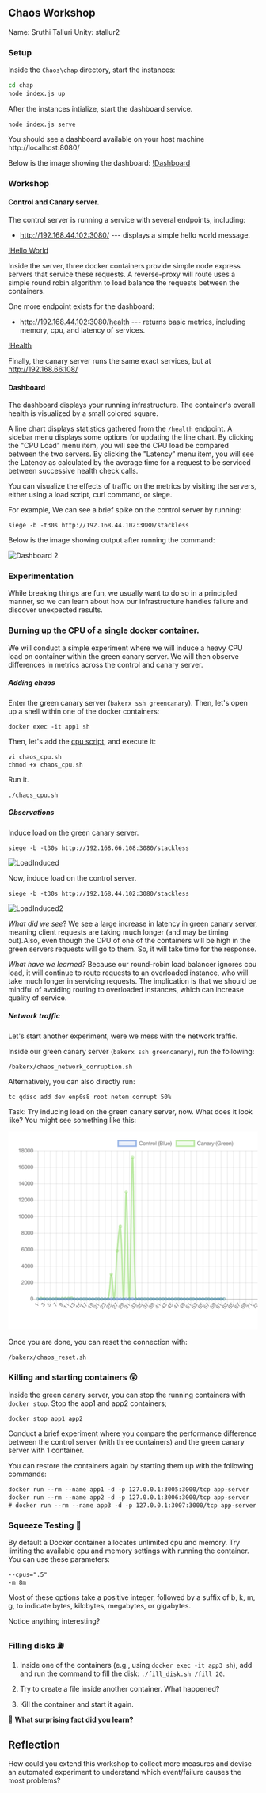 ## Chaos Workshop 

Name: Sruthi Talluri 
Unity: stallur2

### Setup

Inside the `Chaos\chap` directory, start the instances:

```bash
cd chap
node index.js up
```

After the instances intialize, start the dashboard service.

```
node index.js serve
```

You should see a dashboard available on your host machine http://localhost:8080/

Below is the image showing the dashboard: 
[!Dashboard](https://media.github.ncsu.edu/user/16063/files/6fc15480-a8ff-11eb-88ad-56e0fafb6d20)

### Workshop

#### Control and Canary server.

The control server is running a service with several endpoints, including:

* http://192.168.44.102:3080/ --- displays a simple hello world message.

[!Hello World](https://media.github.ncsu.edu/user/16063/files/7059eb00-a8ff-11eb-934f-6dfd91dfd6b0)

Inside the server, three docker containers provide simple node express servers that service these requests.
A reverse-proxy will route uses a simple round robin algorithm to load balance the requests between the containers.

One more endpoint exists for the dashboard:

* http://192.168.44.102:3080/health --- returns basic metrics, including memory, cpu, and latency of services.

[!Health](https://media.github.ncsu.edu/user/16063/files/7059eb00-a8ff-11eb-879a-3a00735f3627)

Finally, the canary server runs the same exact services, but at http://192.168.66.108/

#### Dashboard

The dashboard displays your running infrastructure.  The container's overall health is visualized by a small colored square. 

A line chart displays statistics gathered from the `/health` endpoint. A sidebar menu displays some options for updating the line chart. By clicking the "CPU Load" menu item, you will see the CPU load be compared between the two servers. By clicking the "Latency" menu item, you will see the Latency as calculated by the average time for a request to be serviced between successive health check calls.

You can visualize the effects of traffic on the metrics by visiting the servers, either using a load script, curl command, or siege. 

For example, We can see a brief spike on the control server by running:


    siege -b -t30s http://192.168.44.102:3080/stackless

Below is the image showing output after running the command: 

![Dashboard 2](https://media.github.ncsu.edu/user/16063/files/7059eb00-a8ff-11eb-9f93-a209d440b3cf)

### Experimentation

While breaking things are fun, we usually want to do so in a principled manner, so we can learn about how our infrastructure handles failure and discover unexpected results.

### Burning up the CPU of a single docker container. 

We will conduct a simple experiment where we will induce a heavy CPU load on container within the green canary server. We will then observe differences in metrics across the control and canary server.

##### Adding chaos

Enter the green canary server (`bakerx ssh greencanary`). Then, let's open up a shell within one of the docker containers:

```
docker exec -it app1 sh
```

Then, let's add the [cpu script](chaos/chaos_cpu.sh), and execute it:

```
vi chaos_cpu.sh
chmod +x chaos_cpu.sh
```

Run it.

```
./chaos_cpu.sh
```

##### Observations

Induce load on the green canary server.

    siege -b -t30s http://192.168.66.108:3080/stackless

![LoadInduced](https://media.github.ncsu.edu/user/16063/files/70f28180-a8ff-11eb-8812-884c2dad21bb)

Now, induce load on the control server.

    siege -b -t30s http://192.168.44.102:3080/stackless

![LoadInduced2](https://media.github.ncsu.edu/user/16063/files/70f28180-a8ff-11eb-8843-a1bc57747b0a)


*What did we see*? We see a large increase in latency in green canary server, meaning client requests are taking much longer (and may be timing out).Also, even though the CPU of one of the containers will be high in the green servers requests will go to them. So, it will take time for the response.

*What have we learned?* Because our round-robin load balancer ignores cpu load, it will continue to route requests to an overloaded instance, who will take much longer in servicing requests. The implication is that we should be mindful of avoiding routing to overloaded instances, which can increase quality of service.


##### Network traffic 

Let's start another experiment, were we mess with the network traffic.

Inside our green canary server (`bakerx ssh greencanary`), run the following:

    /bakerx/chaos_network_corruption.sh

Alternatively, you can also directly run:

    tc qdisc add dev enp0s8 root netem corrupt 50%

Task: Try inducing load on the green canary server, now. What does it look like? You might see something like this:

![drop-packets](img/drop-packets.png)

Once you are done, you can reset the connection with:

    /bakerx/chaos_reset.sh


### Killing and starting containers 😵

Inside the green canary server, you can stop the running containers with `docker stop`.
Stop the app1 and app2 containers;

```
docker stop app1 app2
```

Conduct a brief experiment where you compare the performance difference between the control server (with three containers) and the green canary server with 1 container.

You can restore the containers again by starting them up with the following commands:
```
docker run --rm --name app1 -d -p 127.0.0.1:3005:3000/tcp app-server
docker run --rm --name app2 -d -p 127.0.0.1:3006:3000/tcp app-server
# docker run --rm --name app3 -d -p 127.0.0.1:3007:3000/tcp app-server
```

### Squeeze Testing 🔽

By default a Docker container allocates unlimited cpu and memory. Try limiting the available cpu and memory settings with running the container. You can use these parameters:

```
--cpus=".5"
-m 8m
```

Most of these options take a positive integer, followed by a suffix of b, k, m, g, to indicate bytes, kilobytes, megabytes, or gigabytes.

Notice anything interesting?

### Filling disks ⛽

1. Inside one of the containers (e.g., using `docker exec -it app3 sh`), add and run the command to fill the disk: `./fill_disk.sh /fill 2G`.

2. Try to create a file inside another container. What happened?

3. Kill the container and start it again.


🔴 **What surprising fact did you learn?**

## Reflection

How could you extend this workshop to collect more measures and devise an automated experiment to understand which event/failure causes the most problems?
